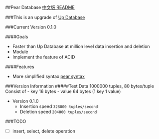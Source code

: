 ##Pear Database
[中文版 README](./README.md)

###This is an upgrade of [Up Database](http://www.github.com/UncP/Up_Database)

###Current Version 0.1.0

####Goals
- Faster than Up Database at million level data insertion and deletion
- Module
- Implement the feature of ACID

####Features
- More simplified syntax [pear syntax](./pear_syntax)


###Version Information
#####Test Data 1000000 tuples, 80 bytes/tuple
	Consist of
		- key    16  bytes
		- value  64  bytes (1 key 1 value)

* Version 0.1.0
	- Insertion speed			``` 328000 tuples/second ```
	- Deletion speed			``` 204000 tuples/second ```


###TODO
- [ ] insert, select, delete operation